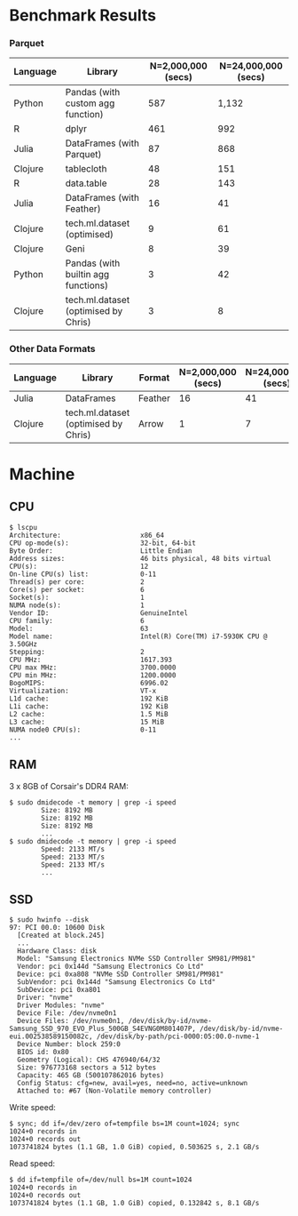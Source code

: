 # Benchmark Results

### Parquet

| Language | Library                              | N=2,000,000 (secs) | N=24,000,000 (secs) |
| --       | ---                                  | ---                | ---                 |
| Python   | Pandas (with custom agg function)    | 587                | 1,132               |
| R        | dplyr                                | 461                | 992                 |
| Julia    | DataFrames (with Parquet)            | 87                 | 868                 |
| Clojure  | tablecloth                           | 48                 | 151                 |
| R        | data.table                           | 28                 | 143                 |
| Julia    | DataFrames (with Feather)            | 16                 | 41                  |
| Clojure  | tech.ml.dataset (optimised)          | 9                  | 61                  |
| Clojure  | Geni                                 | 8                  | 39                  |
| Python   | Pandas (with builtin agg functions)  | 3                  | 42                  |
| Clojure  | tech.ml.dataset (optimised by Chris) | 3                  | 8                   |

### Other Data Formats

| Language | Library                              | Format  | N=2,000,000 (secs) | N=24,000,000 (secs) |
| --       | ---                                  | ---     | ---                | ---                 |
| Julia    | DataFrames                           | Feather | 16                 | 41                  |
| Clojure  | tech.ml.dataset (optimised by Chris) | Arrow   | 1                  | 7                   |

# Machine

## CPU

```
$ lscpu
Architecture:                    x86_64
CPU op-mode(s):                  32-bit, 64-bit
Byte Order:                      Little Endian
Address sizes:                   46 bits physical, 48 bits virtual
CPU(s):                          12
On-line CPU(s) list:             0-11
Thread(s) per core:              2
Core(s) per socket:              6
Socket(s):                       1
NUMA node(s):                    1
Vendor ID:                       GenuineIntel
CPU family:                      6
Model:                           63
Model name:                      Intel(R) Core(TM) i7-5930K CPU @ 3.50GHz
Stepping:                        2
CPU MHz:                         1617.393
CPU max MHz:                     3700.0000
CPU min MHz:                     1200.0000
BogoMIPS:                        6996.02
Virtualization:                  VT-x
L1d cache:                       192 KiB
L1i cache:                       192 KiB
L2 cache:                        1.5 MiB
L3 cache:                        15 MiB
NUMA node0 CPU(s):               0-11
...
```

## RAM

3 x 8GB of Corsair's DDR4 RAM:

```
$ sudo dmidecode -t memory | grep -i speed
        Size: 8192 MB
        Size: 8192 MB
        Size: 8192 MB
        ...
$ sudo dmidecode -t memory | grep -i speed
        Speed: 2133 MT/s
        Speed: 2133 MT/s
        Speed: 2133 MT/s
        ...
```

## SSD

```
$ sudo hwinfo --disk
97: PCI 00.0: 10600 Disk
  [Created at block.245]
  ...
  Hardware Class: disk
  Model: "Samsung Electronics NVMe SSD Controller SM981/PM981"
  Vendor: pci 0x144d "Samsung Electronics Co Ltd"
  Device: pci 0xa808 "NVMe SSD Controller SM981/PM981"
  SubVendor: pci 0x144d "Samsung Electronics Co Ltd"
  SubDevice: pci 0xa801
  Driver: "nvme"
  Driver Modules: "nvme"
  Device File: /dev/nvme0n1
  Device Files: /dev/nvme0n1, /dev/disk/by-id/nvme-Samsung_SSD_970_EVO_Plus_500GB_S4EVNG0M801407P, /dev/disk/by-id/nvme-eui.002538589150082c, /dev/disk/by-path/pci-0000:05:00.0-nvme-1
  Device Number: block 259:0
  BIOS id: 0x80
  Geometry (Logical): CHS 476940/64/32
  Size: 976773168 sectors a 512 bytes
  Capacity: 465 GB (500107862016 bytes)
  Config Status: cfg=new, avail=yes, need=no, active=unknown
  Attached to: #67 (Non-Volatile memory controller)
```

Write speed:

```
$ sync; dd if=/dev/zero of=tempfile bs=1M count=1024; sync
1024+0 records in
1024+0 records out
1073741824 bytes (1.1 GB, 1.0 GiB) copied, 0.503625 s, 2.1 GB/s
```

Read speed:

```
$ dd if=tempfile of=/dev/null bs=1M count=1024
1024+0 records in
1024+0 records out
1073741824 bytes (1.1 GB, 1.0 GiB) copied, 0.132842 s, 8.1 GB/s
```
